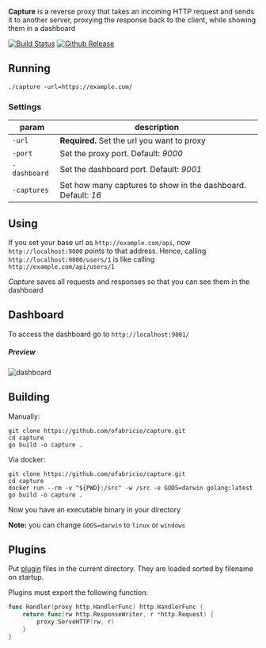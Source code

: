 
**Capture** is a reverse proxy that takes an incoming HTTP request and sends it to another server,
proxying the response back to the client, while showing them in a dashboard

[![Build Status](https://travis-ci.com/ofabricio/capture.svg?branch=master)](https://travis-ci.com/ofabricio/capture)
[![Github Release](https://img.shields.io/github/release/ofabricio/capture.svg)](https://github.com/ofabricio/capture/releases)


## Running

    ./capture -url=https://example.com/


### Settings

| param        | description |
|--------------|-------------|
| `-url`       | **Required.** Set the url you want to proxy |
| `-port`      | Set the proxy port. Default: *9000* |
| `-dashboard` | Set the dashboard port. Default: *9001* |
| `-captures`  | Set how many captures to show in the dashboard. Default: *16* |


## Using

If you set your base url as `http://example.com/api`, now `http://localhost:9000` points to that
address. Hence, calling `http://localhost:9000/users/1` is like calling `http://example.com/api/users/1`

*Capture* saves all requests and responses so that you can see them in the dashboard


## Dashboard

To access the dashboard go to `http://localhost:9001/`

##### Preview

![dashboard](https://i.imgur.com/5pbLRRY.png)


## Building

Manually:

    git clone https://github.com/ofabricio/capture.git
    cd capture
    go build -o capture .

Via docker:

    git clone https://github.com/ofabricio/capture.git
    cd capture
    docker run --rm -v "${PWD}:/src" -w /src -e GOOS=darwin golang:latest go build -o capture .

Now you have an executable binary in your directory

**Note:** you can change `GOOS=darwin` to `linux` or `windows`

## Plugins

Put [plugin](https://golang.org/pkg/plugin/) files in the current directory.
They are loaded sorted by filename on startup.

Plugins must export the following function:

```go
func Handler(proxy http.HandlerFunc) http.HandlerFunc {
    return func(rw http.ResponseWriter, r *http.Request) {
        proxy.ServeHTTP(rw, r)
    }
}
```
